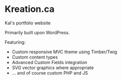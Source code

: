 # Kreation.ca
Kal's portfolio website

Primarily built upon WordPress.

Featuring:
* Custom responsive MVC theme using Timber/Twig
* Custom content types
* Advanced Custom Fields integration
* SVG vector graphics where appropriate
* ... and of course custom PHP and JS
